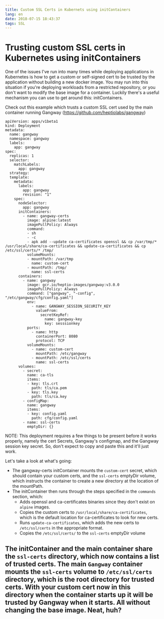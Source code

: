 ```yaml
---
title: Custom SSL Certs in Kubernets using initContainers
lang: en
date: 2018-07-15 18:43:37
tags: SSL
---
```

# Trusting custom SSL certs in Kubernetes using initContainers

One of the issues I've run into many times while deploying applications in Kubernetes is how to get a custom or self-signed cert to be trusted by the application without building a new docker image. You may run into this situation if you're deploying workloads from a restricted repository, or you don't want to modify the base image for a container. Luckily there's a useful mechanism you can use to get around this: initContainers.

Check out this example which trusts a custom SSL cert used by the main container running Gangway (https://github.com/heptiolabs/gangway)

```
apiVersion: apps/v1beta1
kind: Deployment
metadata:
  name: gangway
  namespace: gangway
  labels:
    app: gangway
spec:
  replicas: 1
  selector:
    matchLabels:
      app: gangway
  strategy:
  template:
    metadata:
      labels:
        app: gangway
        revision: "1"
    spec:
      nodeSelector:
        app: gangway
      initContainers:
        - name: gangway-certs
          image: alpine:latest
          imagePullPolicy: Always
          command:
          - sh
          - -c
          - apk add --update ca-certificates openssl && cp /var/tmp/* /usr/local/share/ca-certificates && update-ca-certificates && cp /etc/ssl/certs/* /tmp/
          volumeMounts:
          - mountPath: /var/tmp
            name: custom-cert
          - mountPath: /tmp/
            name: ssl-certs
      containers:
        - name: gangway
          image: gcr.io/heptio-images/gangway:v3.0.0
          imagePullPolicy: Always
          command: ["gangway", "-config", "/etc/gangway/cfg/config.yaml"]
          env:
            - name: GANGWAY_SESSION_SECURITY_KEY
              valueFrom:
                secretKeyRef:
                  name: gangway-key
                  key: sesssionkey
          ports:
            - name: http
              containerPort: 8080
              protocol: TCP
          volumeMounts:
            - name: custom-cert
              mountPath: /etc/gangway
            - mountPath: /etc/ssl/certs
              name: ssl-certs
      volumes:
        - secret:
          name: ca-tls
          items:
          - key: tls.crt
            path: tls/ca.pem
          - key: tls.key
            path: tls/ca.key
        - configMap:
          name: gangway
          items:
          - key: config.yaml
            path: cfg/config.yaml
        - name: ssl-certs
          emptyDir: {}
```
NOTE: This deployment requires a few things to be present before it works properly, namely the cert Secrets, Gangway's configmap, and the Gangway session key secret. So, don't expect to copy and paste this and it'll just work.

Let's take a look at what's going:

* The gangway-certs initContainer mounts the `custom-cert` secret, which should contain your custom certs, and the `ssl-certs` emptyDir volume, which instructs the container to create a new directory at the location of the mountPath.
* The initContainer then runs through the steps specified in the `commands` section, which:
  * Adds openssl and ca-certificates binaries since they don't exist on `alpine` images.
  * Copies the custom certs to `/usr/local/share/ca-certificates`, which is the default location for ca-certificates to look for new certs.
  * Runs `update-ca-certificates`, which adds the new certs to `/etc/ssl/certs` in the appropriate format.
  * Copies the `/etc/ssl/certs/` to the `ssl-certs` emptyDir volume

The initContainer and the main container share the `ssl-certs` directory, which now contains a list of trusted certs. The main `Gangway` container mounts the `ssl-certs` volume to `/etc/ssl/certs` directory, which is the root directory for trusted certs. With your custom cert now in this directory when the container starts up it will be trusted by Gangway when it starts. All without changing the base image. Neat, huh?
---
